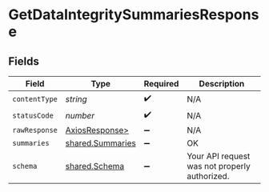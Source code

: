 # GetDataIntegritySummariesResponse


## Fields

| Field                                                    | Type                                                     | Required                                                 | Description                                              |
| -------------------------------------------------------- | -------------------------------------------------------- | -------------------------------------------------------- | -------------------------------------------------------- |
| `contentType`                                            | *string*                                                 | :heavy_check_mark:                                       | N/A                                                      |
| `statusCode`                                             | *number*                                                 | :heavy_check_mark:                                       | N/A                                                      |
| `rawResponse`                                            | [AxiosResponse>](https://axios-http.com/docs/res_schema) | :heavy_minus_sign:                                       | N/A                                                      |
| `summaries`                                              | [shared.Summaries](../../models/shared/summaries.md)     | :heavy_minus_sign:                                       | OK                                                       |
| `schema`                                                 | [shared.Schema](../../models/shared/schema.md)           | :heavy_minus_sign:                                       | Your API request was not properly authorized.            |